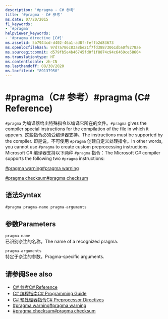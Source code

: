 ```yaml
---
description: '#pragma - C# 参考'
title: '#pragma - C# 参考'
ms.date: 07/20/2015
f1_keywords:
- '#pragma'
helpviewer_keywords:
- '#pragma directive [C#]'
ms.assetid: 5b7944cd-d402-46a1-ad8f-feffb2d83673
ms.openlocfilehash: 97d7a786c83a8be21f7fd38873061dba0f9278ae
ms.sourcegitcommit: d579fb5e4b46745fd0f1f8874c94c6469ce58604
ms.translationtype: HT
ms.contentlocale: zh-CN
ms.lasthandoff: 08/30/2020
ms.locfileid: "89137950"
---
```

# <a name="pragma-c-reference"></a><span data-ttu-id="5105d-103">#pragma（C# 参考）</span><span class="sxs-lookup"><span data-stu-id="5105d-103">#pragma (C# Reference)</span></span>
<span data-ttu-id="5105d-104">`#pragma` 为编译器给出特殊指令以编译它所在的文件。</span><span class="sxs-lookup"><span data-stu-id="5105d-104">`#pragma` gives the compiler special instructions for the compilation of the file in which it appears.</span></span> <span data-ttu-id="5105d-105">这些指令必须受编译器支持。</span><span class="sxs-lookup"><span data-stu-id="5105d-105">The instructions must be supported by the compiler.</span></span> <span data-ttu-id="5105d-106">即是说，不可使用 `#pragma` 创建自定义处理指令。</span><span class="sxs-lookup"><span data-stu-id="5105d-106">In other words, you cannot use `#pragma` to create custom preprocessing instructions.</span></span> <span data-ttu-id="5105d-107">Microsoft C# 编译器支持以下两种 `#pragma` 指令：</span><span class="sxs-lookup"><span data-stu-id="5105d-107">The Microsoft C# compiler supports the following two `#pragma` instructions:</span></span>  
  
 [<span data-ttu-id="5105d-108">#pragma warning</span><span class="sxs-lookup"><span data-stu-id="5105d-108">#pragma warning</span></span>](./preprocessor-pragma-warning.md)  
  
 [<span data-ttu-id="5105d-109">#pragma checksum</span><span class="sxs-lookup"><span data-stu-id="5105d-109">#pragma checksum</span></span>](./preprocessor-pragma-checksum.md)  
  
## <a name="syntax"></a><span data-ttu-id="5105d-110">语法</span><span class="sxs-lookup"><span data-stu-id="5105d-110">Syntax</span></span>  
  
```csharp
#pragma pragma-name pragma-arguments  
```  
  
## <a name="parameters"></a><span data-ttu-id="5105d-111">参数</span><span class="sxs-lookup"><span data-stu-id="5105d-111">Parameters</span></span>  
 `pragma-name`  
 <span data-ttu-id="5105d-112">已识别杂注的名称。</span><span class="sxs-lookup"><span data-stu-id="5105d-112">The name of a recognized pragma.</span></span>  
  
 `pragma-arguments`  
 <span data-ttu-id="5105d-113">特定于杂注的参数。</span><span class="sxs-lookup"><span data-stu-id="5105d-113">Pragma-specific arguments.</span></span>  
  
## <a name="see-also"></a><span data-ttu-id="5105d-114">请参阅</span><span class="sxs-lookup"><span data-stu-id="5105d-114">See also</span></span>

- [<span data-ttu-id="5105d-115">C# 参考</span><span class="sxs-lookup"><span data-stu-id="5105d-115">C# Reference</span></span>](../index.md)
- [<span data-ttu-id="5105d-116">C# 编程指南</span><span class="sxs-lookup"><span data-stu-id="5105d-116">C# Programming Guide</span></span>](../../programming-guide/index.md)
- [<span data-ttu-id="5105d-117">C# 预处理器指令</span><span class="sxs-lookup"><span data-stu-id="5105d-117">C# Preprocessor Directives</span></span>](./index.md)
- [<span data-ttu-id="5105d-118">#pragma warning</span><span class="sxs-lookup"><span data-stu-id="5105d-118">#pragma warning</span></span>](./preprocessor-pragma-warning.md)
- [<span data-ttu-id="5105d-119">#pragma checksum</span><span class="sxs-lookup"><span data-stu-id="5105d-119">#pragma checksum</span></span>](./preprocessor-pragma-checksum.md)

